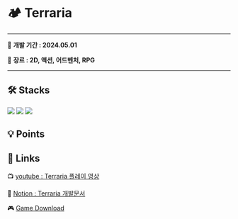 # 🏕 Terraria

*** 
📅 **개발 기간 : 2024.05.01**
 
📌 **장르 : 2D, 액션, 어드벤처, RPG**
***

## 🛠 Stacks
![](https://img.shields.io/badge/Windows-0078D6?style=for-the-badge&logo=windows&logoColor=white)
![](https://img.shields.io/badge/Unity-100000?style=for-the-badge&logo=unity&logoColor=white) 
![](https://img.shields.io/badge/C%23-239120?style=for-the-badge&logo=c-sharp&logoColor=white)

## 💡 Points


## 🔗 Links
 📺 [youtube : Terraria 플레이 영상]()
 
 📒 [Notion : Terraria 개발문서](https://www.notion.so/Terraria-6f446ce96c984919b47673d58a9a310e)

 🎮 [Game Download]()
